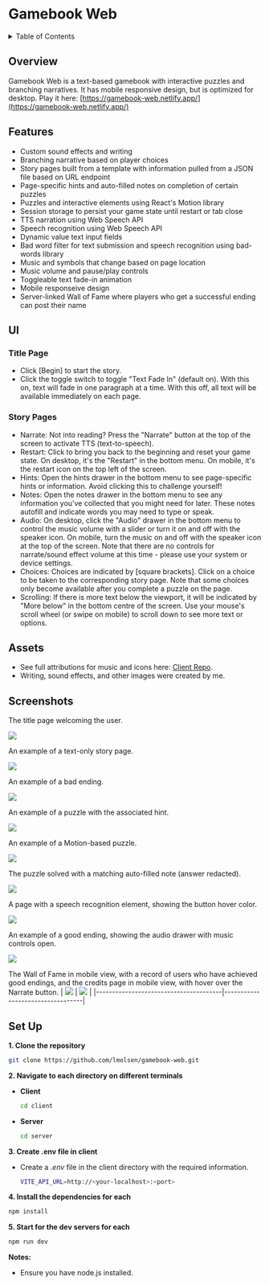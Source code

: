 # Gamebook Web

<details>
  <summary>Table of Contents</summary>
  
  1. [Overview](#overview)
  2. [Features](#features)
  3. [UI](#ui)
  4. [Assets](#assets)
  5. [Screenshots](#screenshots)
  6. [Set Up](#setup)
</details>

## <a id="overview">Overview</a>
Gamebook Web is a text-based gamebook with interactive puzzles and branching narratives. It has mobile responsive design, but is optimized for desktop. Play it here: [https://gamebook-web.netlify.app/](https://gamebook-web.netlify.app/)

## <a id="features">Features</a>
- Custom sound effects and writing
- Branching narrative based on player choices
- Story pages built from a template with information pulled from a JSON file based on URL endpoint
- Page-specific hints and auto-filled notes on completion of certain puzzles
- Puzzles and interactive elements using React's Motion library
- Session storage to persist your game state until restart or tab close
- TTS narration using Web Speech API
- Speech recognition using Web Speech API
- Dynamic value text input fields
- Bad word filter for text submission and speech recognition using bad-words library
- Music and symbols that change based on page location
- Music volume and pause/play controls
- Toggleable text fade-in animation 
- Mobile responseive design
- Server-linked Wall of Fame where players who get a successful ending can post their name


##  <a id="ui">UI</a>
### Title Page
- Click [Begin] to start the story.
- Click the toggle switch to toggle "Text Fade In" (default on). With this on, text will fade in one paragraph at a time. With this off, all text will be available immediately on each page.

### Story Pages
- Narrate: Not into reading? Press the "Narrate" button at the top of the screen to activate TTS (text-to-speech).
- Restart: Click to bring you back to the beginning and reset your game state. On desktop, it's the "Restart" in the bottom menu. On mobile, it's the restart icon on the top left of the screen.
- Hints: Open the hints drawer in the bottom menu to see page-specific hints or information. Avoid clicking this to challenge yourself!
- Notes: Open the notes drawer in the bottom menu to see any information you've collected that you might need for later. These notes autofill and indicate words you may need to type or speak.
- Audio: On desktop, click the "Audio" drawer in the bottom menu to control the music volume with a slider or turn it on and off with the speaker icon. On mobile, turn the music on and off with the speaker icon at the top of the screen. Note that there are no controls for narrate/sound effect volume at this time - please use your system or device settings.
- Choices: Choices are indicated by [square brackets]. Click on a choice to be taken to the corresponding story page. Note that some choices only become available after you complete a puzzle on the page.
- Scrolling: If there is more text below the viewport, it will be indicated by "More below" in the bottom centre of the screen. Use your mouse's scroll wheel (or swipe on mobile) to scroll down to see more text or options.

##  <a id="assets">Assets</a>
- See full attributions for music and icons here: [Client Repo](https://github.com/lmolsen/lisa-olsen-capstone/tree/main/capstone-client).
- Writing, sound effects, and other images were created by me.


## <a id="screenshots">Screenshots</a>
The title page welcoming the user.

![](./images/title-page.png)

An example of a text-only story page.

![](./images/page-1.png)

An example of a bad ending.

![](./images/bad-ending.png)

An example of a puzzle with the associated hint.

![](./images/note-page.png)

An example of a Motion-based puzzle.

![](./images/cube-puzzle.png)

The puzzle solved with a matching auto-filled note (answer redacted).

![](./images/cube-puzzle-solved.png)

A page with a speech recognition element, showing the button hover color.

![](./images/speech-recognition.png)

An example of a good ending, showing the audio drawer with music controls open.

![](./images/good-ending.png)

The Wall of Fame in mobile view, with a record of users who have achieved good endings, and the credits page in mobile view, with hover over the Narrate button.
| ![](./images/mobile-wall-of-fame.png) | ![](./images/mobile-credits.png) |
|---------------------------------------|----------------------------------|

##  <a id="setup">Set Up</a>

**1. Clone the repository**
  ```bash
  git clone https://github.com/lmolsen/gamebook-web.git
  ```
  
**2. Navigate to each directory on different terminals**

- **Client**
  ```bash
  cd client
  ```

- **Server**
  ```bash
  cd server
  ```

**3. Create .env file in  client**
- Create a *.env* file in the client directory with the required information.

  ```bash
  VITE_API_URL=http://<your-localhost>:<port>
  ```

**4. Install the dependencies for each**
  ```bash
  npm install
  ```

**5. Start for the dev servers for each**
  ```bash
  npm run dev
  ```

**Notes:**
- Ensure you have node.js installed.
